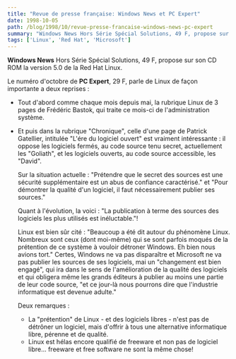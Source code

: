 ```yaml
---
title: "Revue de presse française: Windows News et PC Expert"
date: 1998-10-05
path: /blog/1998/10/revue-presse-francaise-windows-news-pc-expert
summary: "Windows News Hors Série Spécial Solutions, 49 F, propose sur son CD ROM la version 5.0 de la Red Hat Linux."
tags: ['Linux', 'Red Hat', 'Microsoft']
---
```


<P>
<B>Windows News</B> Hors Série Spécial Solutions, 49 F, propose sur son CD
ROM la version 5.0 de la Red Hat Linux.
</P>

<P>
Le numéro d'octobre de <B>PC Expert</B>, 29 F, parle de Linux de façon
importante a deux reprises :
</P>

<UL>

<LI>
<P>
Tout d'abord comme chaque mois depuis mai, la rubrique Linux de 3
pages de Frédéric Bastok, qui traite ce mois-ci de l'administration
système.
</P>

<LI>
<P>Et puis dans la rubrique "Chronique", celle d'une page de Patrick
Gatellier, intitulée "L'ére du logiciel ouvert" est vraiment
intéressante : il oppose les logiciels fermés, au code source tenu
secret, actuellement les "Goliath", et les logiciels ouverts, au code
source accessible, les "David".
</P>

<P>
Sur la situation actuelle :
"Prétendre que le secret des sources est une sécurité supplémentaire est
un abus de confiance caractérisé." et "Pour démontrer la qualité d'un
logiciel, il faut nécessairement publier ses sources."
</P>

<P>
Quant à l'évolution, la voici :
"La publication à terme des sources des logiciels les plus utilisés est
inéluctable."!
</P>

<P>
Linux est bien sûr cité : "Beaucoup a été dit autour du phénomène Linux.
Nombreux sont ceux (dont moi-même) qui se sont parfois moqués de la
prétention de ce système à vouloir détroner Windows. Eh bien nous avions
tort." Certes, Windows ne va pas disparaître et Microsoft ne va pas
publier les sources de ses logiciels, mai un "changement est bien
engagé", qui ira dans le sens de l'amélioration de la qualité des
logiciels et qui obligera même les grands éditeurs à publier au moins
une partie de leur code source, "et ce jour-là nous pourrons dire que
l'industrie informatique est devenue adulte."
</P>

<P>
Deux remarques :
</P>

<UL>

<LI>La "prétention" de Linux - et des logiciels libres - n'est pas de
détrôner un logiciel, mais d'offrir à tous une alternative informatique
libre, pérenne et de qualité.
<LI>Linux est hélas encore qualifié de freeware et non pas de logiciel
libre... freeware et free software ne sont la même chose!
</UL>


</UL>


